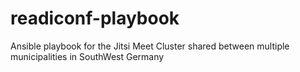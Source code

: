 # readiconf-playbook
Ansible playbook for the Jitsi Meet Cluster shared between multiple municipalities in SouthWest Germany
